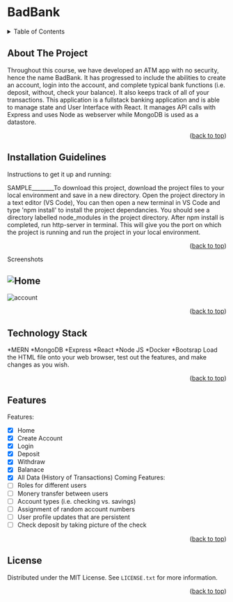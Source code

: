 <h1>BadBank</h1>

<details>
  <summary>Table of Contents</summary>
  <ol>
    <li>
      <a href="#about-the-project">About The Project</a>
    </li>
    <li><a href="#Installation">Installation Guidelines</a></li>
    <li><a href="#screenshots">Screenshots</a></li>
    <li><a href="#Technology-Used">Technology Stack</a></li>
    <li><a href="#features">Features</a></li>
    <li><a href="#license">License</a></li>
  </ol>
</details>


<!-- ABOUT THE PROJECT -->
## About The Project

Throughout this course, we have developed an ATM app with no security, hence the name BadBank. It has progressed to include the abilities to create an account, login into the account, and complete typical bank functions (i.e. deposit, without, check your balance). It also keeps track of all of your transactions. This application is a fullstack banking application and is able to manage state and User Interface with React. It manages API calls with Express and uses Node as webserver while MongoDB is used as a datastore.

<p align="right">(<a href="#top">back to top</a>)</p>


<!-- Installation Guidelines -->
## Installation Guidelines

Instructions to get it up and running:


SAMPLE________To download this project, download the project files to your local environment and save in a new directory. Open the project directory in a text editor (VS Code), You can then open a new terminal in VS Code and type 'npm install' to install the project dependancies. You should see a directory labelled node_modules in the project directory. After npm install is completed, run http-server in terminal. This will give you the port on which the project is running and run the project in your local environment.

<p align="right">(<a href="#top">back to top</a>)</p>

<!-- Screenshots -->
Screenshots
## ![Home](https://user-images.githubusercontent.com/102928783/210150506-0ca3c972-3b4d-4b30-92e8-72b6a60cdfd9.jpg)

![account](https://user-images.githubusercontent.com/102928783/210150509-47039c2d-14ac-49e6-ae2e-511bf768626f.jpg)

<p align="right">(<a href="#top">back to top</a>)</p>

<!-- Technology Used -->
## Technology Stack
*MERN
*MongoDB
*Express
*React
*Node JS
*Docker
*Bootsrap
Load the HTML file onto your web browser, test out the features, and make changes as you wish.

<p align="right">(<a href="#top">back to top</a>)</p>

<!-- Features -->
## Features

Features:
- [X] Home
- [X] Create Account
- [X] Login
- [X] Deposit
- [X] Withdraw
- [X] Balanace
- [X] All Data (History of Transactions)
Coming Features:
- [ ] Roles for different users
- [ ] Monery transfer between users
- [ ] Account types (i.e. checking vs. savings)
- [ ] Assignment of random account numbers
- [ ] User profile updates that are persistent
- [ ] Check deposit by taking picture of the check

<p align="right">(<a href="#top">back to top</a>)</p>

<!-- LICENSE -->
## License

Distributed under the MIT License. See `LICENSE.txt` for more information.

<p align="right">(<a href="#top">back to top</a>)</p>
